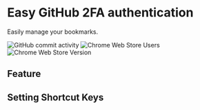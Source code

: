 # Easy GitHub 2FA authentication
Easily manage your bookmarks.


![GitHub commit activity](https://img.shields.io/github/commit-activity/y/dolov/chrome-easy-bookmark)
![Chrome Web Store Users](https://img.shields.io/chrome-web-store/users/cpmbahpdempdojecdoihgdakbjgkfcgm)
![Chrome Web Store Version](https://img.shields.io/chrome-web-store/v/cpmbahpdempdojecdoihgdakbjgkfcgm)


## Feature

## Setting Shortcut Keys
